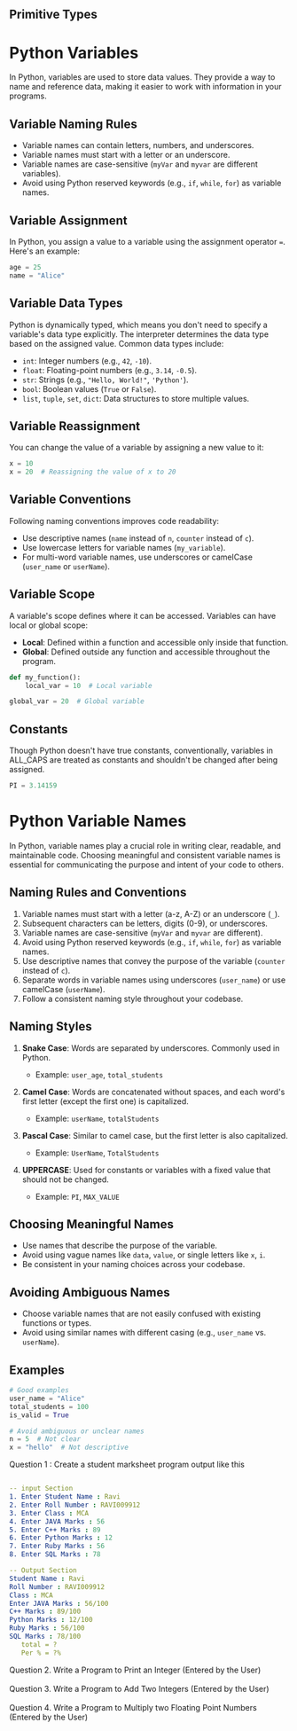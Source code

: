 ## Primitive Types

# Python Variables

In Python, variables are used to store data values. They provide a way to name and reference data, making it easier to work with information in your programs.

## Variable Naming Rules

- Variable names can contain letters, numbers, and underscores.
- Variable names must start with a letter or an underscore.
- Variable names are case-sensitive (`myVar` and `myvar` are different variables).
- Avoid using Python reserved keywords (e.g., `if`, `while`, `for`) as variable names.

## Variable Assignment

In Python, you assign a value to a variable using the assignment operator `=`. Here's an example:

```python
age = 25
name = "Alice"
```

## Variable Data Types

Python is dynamically typed, which means you don't need to specify a variable's data type explicitly. The interpreter determines the data type based on the assigned value. Common data types include:

- `int`: Integer numbers (e.g., `42`, `-10`).
- `float`: Floating-point numbers (e.g., `3.14`, `-0.5`).
- `str`: Strings (e.g., `"Hello, World!"`, `'Python'`).
- `bool`: Boolean values (`True` or `False`).
- `list`, `tuple`, `set`, `dict`: Data structures to store multiple values.

## Variable Reassignment

You can change the value of a variable by assigning a new value to it:

```python
x = 10
x = 20  # Reassigning the value of x to 20
```

## Variable Conventions

Following naming conventions improves code readability:

- Use descriptive names (`name` instead of `n`, `counter` instead of `c`).
- Use lowercase letters for variable names (`my_variable`).
- For multi-word variable names, use underscores or camelCase (`user_name` or `userName`).

## Variable Scope

A variable's scope defines where it can be accessed. Variables can have local or global scope:

- **Local**: Defined within a function and accessible only inside that function.
- **Global**: Defined outside any function and accessible throughout the program.

```python
def my_function():
    local_var = 10  # Local variable

global_var = 20  # Global variable
```

## Constants

Though Python doesn't have true constants, conventionally, variables in ALL_CAPS are treated as constants and shouldn't be changed after being assigned.

```python
PI = 3.14159
```


# Python Variable Names

In Python, variable names play a crucial role in writing clear, readable, and maintainable code. Choosing meaningful and consistent variable names is essential for communicating the purpose and intent of your code to others.

## Naming Rules and Conventions

1. Variable names must start with a letter (a-z, A-Z) or an underscore (`_`).
2. Subsequent characters can be letters, digits (0-9), or underscores.
3. Variable names are case-sensitive (`myVar` and `myvar` are different).
4. Avoid using Python reserved keywords (e.g., `if`, `while`, `for`) as variable names.
5. Use descriptive names that convey the purpose of the variable (`counter` instead of `c`).
6. Separate words in variable names using underscores (`user_name`) or use camelCase (`userName`).
7. Follow a consistent naming style throughout your codebase.

## Naming Styles

1. **Snake Case**: Words are separated by underscores. Commonly used in Python.
   - Example: `user_age`, `total_students`

2. **Camel Case**: Words are concatenated without spaces, and each word's first letter (except the first one) is capitalized.
   - Example: `userName`, `totalStudents`

3. **Pascal Case**: Similar to camel case, but the first letter is also capitalized.
   - Example: `UserName`, `TotalStudents`

4. **UPPERCASE**: Used for constants or variables with a fixed value that should not be changed.
   - Example: `PI`, `MAX_VALUE`

## Choosing Meaningful Names

- Use names that describe the purpose of the variable.
- Avoid using vague names like `data`, `value`, or single letters like `x`, `i`.
- Be consistent in your naming choices across your codebase.

## Avoiding Ambiguous Names

- Choose variable names that are not easily confused with existing functions or types.
- Avoid using similar names with different casing (e.g., `user_name` vs. `userName`).

## Examples

```python
# Good examples
user_name = "Alice"
total_students = 100
is_valid = True

# Avoid ambiguous or unclear names
n = 5  # Not clear
x = "hello"  # Not descriptive
```





Question 1 : Create a student marksheet program output like this 
```yaml

-- input Section 
1. Enter Student Name : Ravi
2. Enter Roll Number : RAVI009912
3. Enter Class : MCA
4. Enter JAVA Marks : 56
5. Enter C++ Marks : 89
6. Enter Python Marks : 12
7. Enter Ruby Marks : 56
8. Enter SQL Marks : 78

-- Output Section
Student Name : Ravi
Roll Number : RAVI009912
Class : MCA
Enter JAVA Marks : 56/100
C++ Marks : 89/100
Python Marks : 12/100
Ruby Marks : 56/100
SQL Marks : 78/100
   total = ?
   Per % = ?%
```
Question 2. Write a  Program to Print an Integer (Entered by the User) <br> <br>
Question 3. Write a  Program to Add Two Integers (Entered by the User) <br> <br>
Question 4. Write a  Program to Multiply two Floating Point Numbers (Entered by the User) <br> <br>





